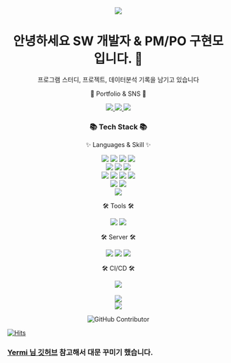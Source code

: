 <div align=center>
	<img src="https://capsule-render.vercel.app/api?type=waving&color=auto&height=200&section=header&text=Welcome%20Github!&fontSize=90" />	
</div>

<div align=center>
<h1>안녕하세요 SW 개발자 & PM/PO 구현모 입니다. 👋 </h1>
프로그램 스터디, 프로젝트, 데이터분석 기록을 남기고 있습니다
</div>

<div align=center>
	<p>🎨 Portfolio & SNS 🎨</p>
  <!-- web portfolio -->
	<a href="http://hyeonmokoo.github.io">
		<img src="https://img.shields.io/badge/Portfolio-FF3633?style=flat&logo=Micro.blog&logoColor=white" />
	</a>
  <!-- blog -->
	<a href="https://velog.io/@raffier">
		<img src="https://img.shields.io/badge/Blog-FF9800?style=flat&logo=Blogger&logoColor=white" />
	</a>
  <!-- mail -->
	<a href="mailto:hyeonmo9@gmail.comr">
		<img src="https://img.shields.io/badge/Mail-30B980?style=flat&logo=Gmail&logoColor=white" />
	</a>
	<br>
</div>

<div align=center>
	<h3>📚 Tech Stack 📚</h3>
	<p>✨ Languages & Skill ✨</p>
</div>
<div align="center">
  <img src="https://img.shields.io/badge/Python-7952B3?style=flat&logo=Python&logoColor=white" />
  <img src="https://img.shields.io/badge/PyTorch-EE4C2Cstyle=flat&logo=PyTorch&logoColor=white" />
  <img src="https://img.shields.io/badge/Selenium-43B02A?style=flat&logo=Selenium&logoColor=white" />
  <img src="https://img.shields.io/badge/Colab-F9AB00?style=flat&logo=GoogleColab&logoColor=white" />
  <br>
  <img src="https://img.shields.io/badge/Java-007396?style=flat&logo=Conda-Forge&logoColor=white" />
	<img src="https://img.shields.io/badge/Spring-6DB33F?style=flat&logo=Spring&logoColor=white" />
  <img src="https://img.shields.io/badge/Mybatis-000000?style=flat&logo=Fluentd&logoColor=white" />
	<br>
  <img src="https://img.shields.io/badge/HTML5-E34F26?style=flat&logo=HTML5&logoColor=white" />
	<img src="https://img.shields.io/badge/CSS3-1572B6?style=flat&logo=CSS3&logoColor=white" />
	<img src="https://img.shields.io/badge/JavaScript-F7DF1E?style=flat&logo=JavaScript&logoColor=white" />
	<img src="https://img.shields.io/badge/jQuery-0769AD?style=flat&logo=jQuery&logoColor=white" />
  <br>
	<img src="https://img.shields.io/badge/MySQL-4479A1?style=flat&logo=MySQL&logoColor=white" />
	<img src="https://img.shields.io/badge/MariaDB-003545?style=flat&logo=MariaDB&logoColor=white" />
  <br>
  <img src="https://img.shields.io/badge/Linux-FCC624?style=flat&logo=Linux&logoColor=white" />
</div>

<div align=center>
	<p>🛠 Tools 🛠</p>
	<img src="https://img.shields.io/badge/Eclipse%20IDE-2C2255?style=flat&logo=EclipseIDE&logoColor=white" />
	<img src="https://img.shields.io/badge/Visual%20Studio%20Code-007ACC?style=flat&logo=VisualStudioCode&logoColor=white" />
</div>

<div align=center>
	<p>🛠 Server 🛠</p>
	<img src="https://img.shields.io/badge/Tomcat-F8DC75?style=flat&logo=ApacheTomcat&logoColor=white" />
	<img src="https://img.shields.io/badge/NGINX-009639?style=flat&logo=NGINX&logoColor=white" />
	<img src="https://img.shields.io/badge/AWS-232F3E?style=flat&logo=AmazonAWS&logoColor=white" />
</div>

<div align=center>
	<p>🛠 CI/CD 🛠</p>
	<img src="https://img.shields.io/badge/GitHub-181717?style=flat&logo=GitHub&logoColor=white" />
</div>

<br>

<div align=center>
<!-- git top langs -->
<img src="https://github-readme-stats.vercel.app/api/top-langs/?username=hyeonmokoo&layout=compact">
<br>
<!-- git status -->
<img src="https://github-readme-stats.vercel.app/api?username=hyeonmokoo&show_icons=true">
  
![GitHub Contributor](https://github-contributor-stats.vercel.app/api?username=hyeonmokoo)

</div>
</p>

[![Hits](https://hits.seeyoufarm.com/api/count/incr/badge.svg?url=https%3A%2F%2Fgithub.com%2Fhyeonmokoo%2Fhit-counter&count_bg=%2379C83D&title_bg=%23555555&icon=&icon_color=%23E7E7E7&title=hits&edge_flat=false)](https://hits.seeyoufarm.com)

### [Yermi 님 깃허브](https://github.com/kycasdzxc) 참고해서 대문 꾸미기 했습니다.

<!--
**hyeonmokoo/hyeonmokoo** is a ✨ _special_ ✨ repository because its `README.md` (this file) appears on your GitHub profile.

Here are some ideas to get you started:

- 🔭 I’m currently working on ...
- 🌱 I’m currently learning ...
- 👯 I’m looking to collaborate on ...
- 🤔 I’m looking for help with ...
- 💬 Ask me about ...
- 📫 How to reach me: ...
- 😄 Pronouns: ...
- ⚡ Fun fact: ...
-->

